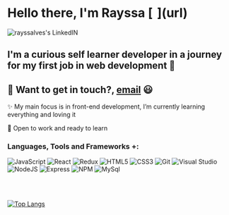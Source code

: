 <h1> Hello there, I'm Rayssa [<img src="https://media.giphy.com/media/hvRJCLFzcasrR4ia7z/giphy.gif" width="10px">](url)
</h1>
<a href="https://www.linkedin.com/in/rayssa-alves-vieira-a61319169/" target="_blank">
  <img align="left" alt="rayssalves's LinkedIN" src="https://img.shields.io/badge/linkedin-%230077B5.svg?style=for-the-badge&logo=linkedin&logoColor=white"/>
</a>
<br />

## I'm a curious self learner developer in a journey for my first job in web development 🚀

## 💬 Want to get in touch?, [email](mailto:rayssa.a.vieira@outlook.com) 😃

 ✨ My main focus is in front-end development, I’m currently learning everything and loving it
 <p> 💼 Open to work and ready to learn </p>


### Languages, Tools and Frameworks +:

![JavaScript](https://img.shields.io/badge/javascript-%23323330.svg?style=for-the-badge&logo=javascript&logoColor=%23F7DF1E)
![React](https://img.shields.io/badge/react-%2320232a.svg?style=for-the-badge&logo=react&logoColor=%2361DAFB)
![Redux](https://img.shields.io/badge/Redux-593D88?style=for-the-badge&logo=redux&logoColor=white)
![HTML5](https://img.shields.io/badge/html5-%23E34F26.svg?style=for-the-badge&logo=html5&logoColor=white)
![CSS3](https://img.shields.io/badge/css3-%231572B6.svg?style=for-the-badge&logo=css3&logoColor=white)
![Git](https://img.shields.io/badge/git-%23F05033.svg?style=for-the-badge&logo=git&logoColor=white)
![Visual Studio](https://img.shields.io/badge/Visual%20Studio-5C2D91.svg?style=for-the-badge&logo=visual-studio&logoColor=white)
![NodeJS](https://img.shields.io/badge/node.js-6DA55F?style=for-the-badge&logo=node.js&logoColor=white)
![Express](https://img.shields.io/badge/Express.js-404D59?style=for-the-badge)
![NPM](https://img.shields.io/badge/NPM-%23000000.svg?style=for-the-badge&logo=npm&logoColor=white)
![MySql](https://img.shields.io/badge/MySQL-00000F?style=for-the-badge&logo=mysql&logoColor=white)



<br />
<br />

[![Top Langs](https://github-readme-stats.vercel.app/api/top-langs/?username=rayssalves&layout=compact)](https://github.com/rayssalves/github-readme-stats)
